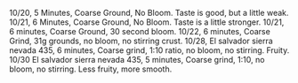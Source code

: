 10/20, 5 Minutes, Coarse Ground, No Bloom. Taste is good, but a little weak.
10/21, 6 Minutes, Coarse Ground, No Bloom. Taste is a little stronger.
10/21, 6 minutes, Coarse Ground, 30 second bloom. 
10/22, 6 minutes, Coarse Grind, 31g grounds, no bloom, no stirring crust.
10/28, El salvador sierra nevada 435, 6 minutes, Coarse grind, 1:10 ratio, no bloom, no stirring. Fruity.
10/30 El salvador sierra nevada 435, 5 minutes, Coarse grind, 1:10, no bloom, no stirring. Less fruity, more smooth.
